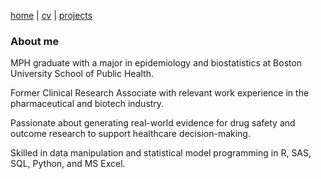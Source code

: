 [home](thyangjes.github.io/) | [cv](https://thyangjes.github.io//files/JessyYang_Resume_Oct2024.pdf) | [projects](https://thyangjes.github.io//projects.html) 

### About me

MPH graduate with a major in epidemiology and biostatistics at Boston University School of Public Health.

Former Clinical Research Associate with relevant work experience in the pharmaceutical and biotech industry.

Passionate about generating real-world evidence for drug safety and outcome research to support healthcare decision-making. 

Skilled in data manipulation and statistical model programming in R, SAS, SQL, Python, and MS Excel.


